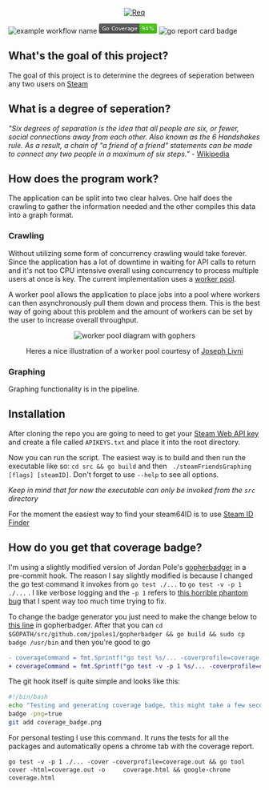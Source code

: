 
<p align="center">
  <a href="https://github.com/IamCathal/Req">
    <img
      alt="Req"
      src="https://i.imgur.com/OBMzTA1.png"
      width="760"
    />
  </a>
</p>

![example workflow name](https://github.com/IamCathal/steamFriendsGraphing/workflows/Go/badge.svg) ![coverage badge](src/coverage_badge.png) ![go report card badge](https://goreportcard.com/badge/github.com/iamcathal/steamfriendsgraphing)

## What's the goal of this project? 
The goal of this project is to determine the degrees of seperation between any two users on [Steam](https://store.steampowered.com/)

## What is a degree of seperation?
*"Six degrees of separation is the idea that all people are six, or fewer, social connections away from each other. Also known as the 6 Handshakes rule. As a result, a chain of "a friend of a friend" statements can be made to connect any two people in a maximum of six steps."* - [Wikipedia](https://en.wikipedia.org/wiki/Six_degrees_of_separation)

## How does the program work?

The application can be split into two clear halves. One half does the crawling to gather the information needed and the other compiles this data into a graph format.

### Crawling
Without utilizing some form of concurrency crawling would take forever. Since the application has a lot of downtime in waiting for API calls to return and it's not too CPU intensive overall using concurrency to process multiple users at once is key. The current implementation uses a [worker pool](https://gobyexample.com/worker-pools). 

A worker pool allows the application to place jobs into a pool where workers can then asynchronously pull them down and process them. This is the best way of going about this problem and the amount of workers can be set by the user to increase overall throughput.


<p align="center">
    <img
      alt="worker pool diagram with gophers"
      src="https://miro.medium.com/max/800/1*ugshDOhXfC287WWhG4IfSA.jpeg"
      width="550"
    />
  </a>
</p>

<p align="center">
 Heres a nice illustration of a worker pool courtesy of <a href="https://medium.com/@j.d.livni">Joseph Livni</a>
</p>


### Graphing
Graphing functionality is in the pipeline.

## Installation
After cloning the repo you are going to need to get your [Steam Web API key](https://partner.steamgames.com/doc/webapi_overview/auth) and create a file called `APIKEYS.txt` and place it into the root directory.


Now you can run the script. The easiest way is to build and then run the executable like so:
``cd src && go build`` and then `` ./steamFriendsGraphing [flags] [steamID]``. Don't forget to use `--help` to see all options.

*Keep in mind that for now the executable can only be invoked from the `src` directory*

For the moment the easiest way to find your steam64ID is to use [Steam ID Finder](https://steamidfinder.com/)

## How do you get that coverage badge?

I'm using a slightly modified version of Jordan Pole's [gopherbadger](https://github.com/jpoles1/gopherbadger) in a pre-commit hook. The reason I say slightly modified is because I changed the go test command it invokes from `go test ./...` to `go test -v -p 1 ./...` . I like verbose logging and the `-p 1` refers to [this horrible phantom bug](https://github.com/IamCathal/steamFriendsGraphing/commit/341356a59bf4c0f08d1e621f8f55e3d3cad4a07d) that I spent way too much time trying to fix.

To change the badge generator you just need to make the change below to [this line](https://github.com/jpoles1/gopherbadger/blob/567925ff1e8172aa4a53570817e75a606781f52e/main.go#L136) in gopherbadger. After that you can `cd $GOPATH/src/github.com/jpoles1/gopherbadger && go build && sudo cp badge /usr/bin` and then you're good to go
```diff
- coverageCommand = fmt.Sprintf("go test %s/... -coverprofile=coverage.out %s && %s", config.rootFolderFlag, flagsCommands, toolCoverCommand)
+ coverageCommand = fmt.Sprintf("go test -v -p 1 %s/... -coverprofile=coverage.out %s && %s", config.rootFolderFlag, flagsCommands, toolCoverCommand)
```

 The git hook itself is quite simple and looks like this:
```bash
#!/bin/bash
echo "Testing and generating coverage badge, this might take a few seconds"
badge -png=true
git add coverage_badge.png
```

For personal testing I use this command. It runs the tests for all the packages and automatically opens a chrome tab with the coverage report.
```
go test -v -p 1 ./... -cover -coverprofile=coverage.out && go tool cover -html=coverage.out -o     coverage.html && google-chrome coverage.html
```
